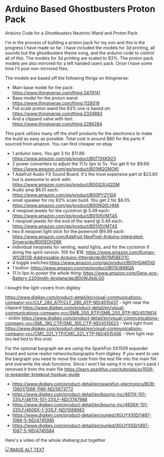 # Arduino Based Ghostbusters Proton Pack
Arduino Code for a Ghostbusters Neutrino Wand and Proton Pack

I'm in the process of building a proton pack for my son and this is the progress I have made so far. I have included the models for 3d printing, all sounds but the ghostbusters theme song, and the arduino code to control all of this. The models for 3d printing are scaled to 83%. The proton pack models are also mirrored for a left handed users pack. Once I have some time I'll post non-mirrored files. 

The models are based off the following things on thingiverse: 
* Main base model for the pack: https://www.thingiverse.com/thing:2479141
* Base model for the proton wand: https://www.thingiverse.com/thing:1128019
* Full scale proton wand the 83% one is based on: https://www.thingiverse.com/thing:2334883
* And a clippard valve with text: https://www.thingiverse.com/thing:2286284

This pack utilizes many off the shelf products for the electronics to make the build as easy as possible. Total cost is around $80 for the parts if sourced from amazon. You can find cheaper on ebay

* 1 arduino nano. You get 3 for $11.86: https://www.amazon.com/gp/product/B0713XK923
* 2 power converters to adjust the 11.1v lipo to 5v. You get 6 for $9.69: https://www.amazon.com/gp/product/B01MQGMOKI
* 1 Adafruit Audio FX Sound Board. It's the most expensive part at $23.80 but is awesome to work with: https://www.amazon.com/gp/product/B00Q3U42DM
* Audio amp $6.01 each: https://www.amazon.com/gp/product/B00PY2YSI4
* small speaker for my 83% scale build. You get 2 for $8.05. https://www.amazon.com/gp/product/B00NQ0LHNA
* 4 neopixel jewels for the cyclotron @ 5.49 each: https://www.amazon.com/gp/product/B0105VMT4S
* 1 neopixel jewels for the end of the wand @ 5.49 each: https://www.amazon.com/gp/product/B0105VMT4S
* two 8 neopixel light stick for the powercell @9.99 each: https://www.amazon.com/Adafruit-NeoPixel-Arduino-Integrated-Drivers/dp/B00IEDH26K
* Individual neopixels for venting, wand lights, and for the cyclotron if doing the spirit version. 100 for $16: https://www.amazon.com/Kuman-WS2812B-Addressable-Arduino-littlergb/dp/B01M5BEO1C
* 4 toggle switches:https://www.amazon.com/gp/product/B00HGAKDIQ
* 1 button:  https://www.amazon.com/gp/product/B01IU898QA
* 11.1v lipo to power the whole thing: https://www.amazon.com/Gens-ace-Battery-2200mAh-Airplane/dp/B00WJN4LG0

I bought the light covers from digikey

https://www.digikey.com/product-detail/en/visual-communications-company-vcc/CLF_280_ATP/CLF_280_ATP-ND/4515437 - light near the clippard
https://www.digikey.com/product-detail/en/visual-communications-company-vcc/SMB_200_RTP/SMB_200_RTP-ND/4515614 - sloblo
https://www.digikey.com/product-detail/en/visual-communications-company-vcc/SML_190_CTP/SML_190_CTP-ND/4515623 - Vent light front
https://www.digikey.com/product-detail/en/visual-communications-company-vcc/CMC_321_YTP/CMC_321_YTP-ND/4515456 - Vent light rear (no led tied to this one)

For the optional bargraph we are using the SparkFun SX1509 expander board and some resitor networks/bargraphs from digikey. If you want to use the bargraph you need to move the code from the test file into the main file and overwrite the stub functions. Since I won't be using it in my son's pack I removed it from the main file 
https://learn.sparkfun.com/tutorials/sx1509-io-expander-breakout-hookup-guide

* https://www.digikey.com/product-detail/en/sparkfun-electronics/BOB-13601/1568-1186-ND/5673772
* https://www.digikey.com/product-detail/en/bourns-inc/4611X-101-331LF/4611X-101-331LF-ND/3787988
* https://www.digikey.com/product-detail/en/bourns-inc/4606X-101-331LF/4606X-1-331LF-ND/1088983
* https://www.digikey.com/product-detail/en/sunled/XGUYX10D/1497-1086-5-ND/4745985
* https://www.digikey.com/product-detail/en/sunled/XGUYX5D/1497-1087-5-ND/4745584

Here's a video of the whole shebang put together

[![IMAGE ALT TEXT](http://img.youtube.com/vi/shoYI2D1AxI/0.jpg)](https://www.youtube.com/watch?v=shoYI2D1AxI "Ghostbusters Arduino Proton Pack Update")
